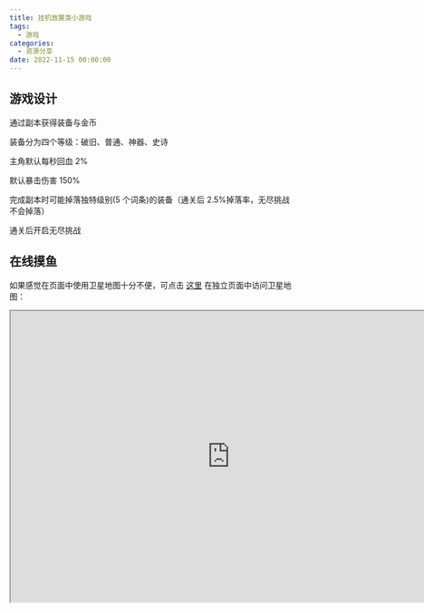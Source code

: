 ```yaml
---
title: 挂机放置类小游戏
tags:
  - 游戏
categories:
  - 资源分享
date: 2022-11-15 00:00:00
---
```


> 

<!-- more -->

## 游戏设计

通过副本获得装备与金币

装备分为四个等级：破旧、普通、神器、史诗

主角默认每秒回血 2%

默认暴击伤害 150%

完成副本时可能掉落独特级别(5 个词条)的装备（通关后 2.5%掉落率，无尽挑战不会掉落）

通关后开启无尽挑战

## 在线摸鱼

如果感觉在页面中使用卫星地图十分不便，可点击 [这里](http://map.dusays.com) 在独立页面中访问卫星地图：

<iframe src="https://game.dusays.com/#/" width="774" height="514"></iframe>